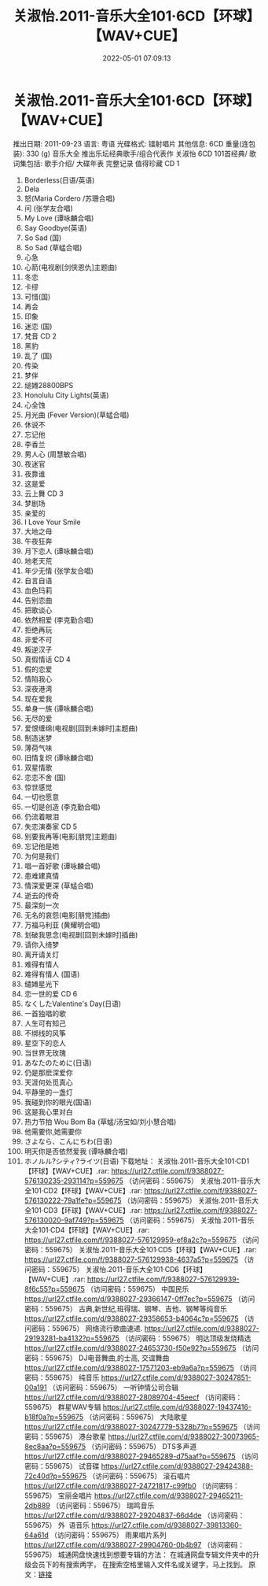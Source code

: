 ﻿---
title: 关淑怡.2011-音乐大全101·6CD【环球】【WAV+CUE】
date: 2022-05-01 07:09:13
categories: WAV车载音乐、镜像
tags: 华语中文
---
# 关淑怡.2011-音乐大全101·6CD【环球】【WAV+CUE】

推出日期: 2011-09-23
语言: 粤语
光碟格式: 镭射唱片
其他信息: 6CD
重量(连包装): 330 (g)
音乐大全
推出乐坛经典歌手/组合代表作
关淑怡 6CD 101首经典/
歌词集包括: 歌手介绍/ 大碟年表
完整记录 值得珍藏
CD 1
01. Borderless(日语/英语)
02. Dela
03. 怒(Maria Cordero /苏珊合唱)
04. 问 (张学友合唱)
05. My Love (谭咏麟合唱)
06. Say Goodbye(英语)
07. So Sad (国)
08. So Sad (草蜢合唱)
09. 心急
10. 心箭(电视剧[剑侠恩仇]主题曲)
11. 冬恋
12. 卡缪
13. 可惜(国)
14. 再会
15. 印象
16. 迷恋 (国)
17. 梵音
CD 2
01. 黑豹
02. 乱了 (国)
03. 传染
04. 梦伴
05. 缒婘28800BPS
06. Honolulu City Lights(英语)
07. 心全蚀
08. 月光曲 (Fever Version)(草蜢合唱)
09. 休说不
10. 忘记他
11. 李香兰
12. 男人心 (周慧敏合唱)
13. 夜迷官
14. 夜靠谁
15. 这是爱
16. 云上舞
CD 3
01. 梦剧场
02. 亲爱的
03. I Love Your Smile
04. 大地之母
05. 午夜狂奔
06. 月下恋人 (谭咏麟合唱)
07. 地老天荒
08. 年少无情 (张学友合唱)
09. 自言自语
10. 血色玛莉
11. 告别恋曲
12. 把歌谈心
13. 依然相爱 (李克勤合唱)
14. 拒绝再玩
15. 非爱不可
16. 叛逆汉子
17. 真假情话
CD 4
01. 假的恋爱
02. 情陷我心
03. 深夜港湾
04. 现在爱我
05. 单身一族 (谭咏麟合唱)
06. 无尽的爱
07. 爱恨缠绵(电视剧[回到未嫁时]主题曲)
08. 制造迷梦
09. 薄荷气味
10. 旧情复炽 (谭咏麟合唱)
11. 双星情歌
12. 恋恋不舍 (国)
13. 惊世感觉
14. 一切也愿意
15. 一切是创造 (李克勤合唱)
16. 仍流着眼泪
17. 失恋演奏家
CD 5
01. 别要我再等(电影[朋党]主题曲)
02. 忘记他是她
03. 为何是我们
04. 唱一首好歌 (谭咏麟合唱)
05. 患难建真情
06. 情深爱更深 (草蜢合唱)
07. 逝去的传奇
08. 最深刻一次
09. 无名的哀怨(电影[朋党]插曲)
10. 万福马利亚 (黄耀明合唱)
11. 划破我思念(电视剧[回到未嫁时]插曲)
12. 请你入绮梦
13. 离开请关灯
14. 难得有情人
15. 难得有情人 (国语)
16. 缱婘星光下
17. 恋一世的爱
CD 6
01. なくしたValentine's Day(日语)
02. 一首独唱的歌
03. 人生可有知己
04. 不绑线的风筝
05. 星空下的恋人
06. 当世界无玫瑰
07. あなたのために(日语)
08. 仍是那麽深爱你
09. 天涯何处觅真心
10. 平静里的一盏灯
11. 我碰到你的眼光(国语)
12. 这是我心里对白
13. 热力节拍 Wou Bom Ba (草蜢/汤宝如/刘小慧合唱)
14. 他需要你,她需要你
15. さよなら、こんにちわ(日语)
16. 明天你是否依然爱我 (谭咏麟合唱)
17. ホノルル?シティ?ライツ(日语)
下载地址：
关淑怡.2011-音乐大全101·CD1【环球】【WAV+CUE】.rar:
https://url27.ctfile.com/f/9388027-576130235-293114?p=559675
（访问密码：559675）
关淑怡.2011-音乐大全101·CD2【环球】【WAV+CUE】.rar: https://url27.ctfile.com/f/9388027-576130222-79a1fe?p=559675
（访问密码：559675）
关淑怡.2011-音乐大全101·CD3【环球】【WAV+CUE】.rar: https://url27.ctfile.com/f/9388027-576130020-9af749?p=559675
（访问密码：559675）
关淑怡.2011-音乐大全101·CD4【环球】【WAV+CUE】.rar: https://url27.ctfile.com/f/9388027-576129959-ef8a2c?p=559675
（访问密码：559675）
关淑怡.2011-音乐大全101·CD5【环球】【WAV+CUE】.rar: https://url27.ctfile.com/f/9388027-576129938-4637a5?p=559675
（访问密码：559675）
关淑怡.2011-音乐大全101·CD6【环球】【WAV+CUE】.rar: https://url27.ctfile.com/f/9388027-576129939-8f6c55?p=559675
（访问密码：559675）
中国民乐
https://url27.ctfile.com/d/9388027-29366147-0ff7ec?p=559675
（访问密码：559675）
古典,新世纪,班得瑞、钢琴、吉他、钢琴等纯音乐
https://url27.ctfile.com/d/9388027-29358653-b4064c?p=559675
（访问密码：559675）
网络流行歌曲速递.
https://url27.ctfile.com/d/9388027-29193281-ba4132?p=559675
（访问密码：559675）
明达顶级发烧精选
https://url27.ctfile.com/d/9388027-24653730-f50e92?p=559675
（访问密码：559675）
DJ电音舞曲,的士高, 交谊舞曲
https://url27.ctfile.com/d/9388027-17571203-eb9a6a?p=559675
（访问密码：559675）
纯音乐
https://url27.ctfile.com/d/9388027-30247851-00a191
（访问密码：559675）
一听钟情公司合辑
https://url27.ctfile.com/d/9388027-28089704-45eecf
（访问密码：559675）
群星WAV专辑
https://url27.ctfile.com/d/9388027-19437416-b18f0a?p=559675
（访问密码：559675）
大陆歌星
https://url27.ctfile.com/d/9388027-30247779-5328b7?p=559675
（访问密码：559675）
港台歌星
https://url27.ctfile.com/d/9388027-30073965-8ec8aa?p=559675
（访问密码：559675）
DTS多声道
https://url27.ctfile.com/d/9388027-29465289-d75aaf?p=559675
（访问密码：559675）
试音碟
https://url27.ctfile.com/d/9388027-29424388-72c40d?p=559675
（访问密码：559675）
滚石唱片
https://url27.ctfile.com/d/9388027-24721817-c99fb0
（访问密码：559675）
宝丽金唱片
https://url27.ctfile.com/d/9388027-29465211-2db889
（访问密码：559675）
瑞鸣音乐
https://url27.ctfile.com/d/9388027-29204837-66d4de
（访问密码：559675）
外  语音乐
https://url27.ctfile.com/d/9388027-39813360-64a61d
（访问密码：559675）
雨果唱片系列
https://url27.ctfile.com/d/9388027-29904760-0b4b97
（访问密码：559675）
城通网盘快速找到想要专辑的方法：
在城通网盘专辑文件夹中的升级会员下的有搜索两字，
在搜索空格里输入文件名或关键字，马上找到。
原文：[链接](https://blog.sina.com.cn/s/blog_1647c7e7601030wyy.html)